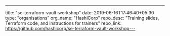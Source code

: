 ---
title: "se-terraform-vault-workshop"
date: 2019-06-16T17:46:40+05:30
type: "organisations"
org_name: "HashiCorp"
repo_desc: "Training slides, Terraform code, and instructions for trainers"
repo_link: https://github.com/hashicorp/se-terraform-vault-workshop---